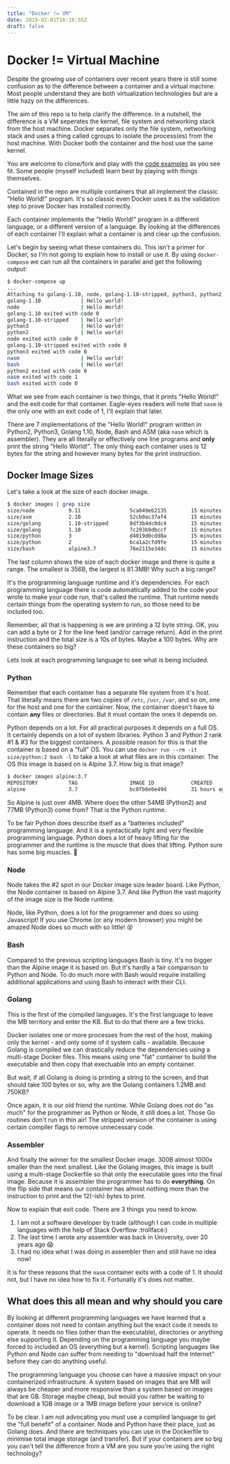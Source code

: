 ```yaml
---
title: "Docker != VM"
date: 2019-02-01T16:10:55Z
draft: false
---
```

# Docker != Virtual Machine

Despite the growing use of containers over recent years there is still some confusion as to the difference between a container and a virtual machine. Most people understand they are both virtualization technologies but are a little hazy on the differences.

The aim of this repo is to help clarify the difference. In a nutshell, the difference is a VM seperates the kernel, file system and networking stack from the host machine. Docker separates only the file system, networking stack and uses a thing called cgroups to isolate the process(es) from the host machine. With Docker both the container and the host use the same kernel.

You are welcome to clone/fork and play with the [code examples](https://github.com/trepanning-oi/docker-aint-a-vm) as you see fit. Some people (myself included) learn best by playing with things themselves.

Contained in the repo are multiple containers that all implement the classic "Hello World!" program. It's so classic even Docker uses it as the validation step to prove Docker has installed correctly.

Each container implements the "Hello World!" program in a different language, or a different version of a language. By looking at the differences of each container I'll explain what a container is and clear up the confusion.

Let's begin by seeing what these containers do. This isn't a primer for Docker, so I'm not going to explain how to install or use it. By using `docker-compose` we can run all the containers in parallel and get the following output:

```bash
$ docker-compose up
...
Attaching to golang-1.10, node, golang-1.10-stripped, python3, python2, nasm, bash
golang-1.10             | Hello world!
node                    | Hello World!
golang-1.10 exited with code 0
golang-1.10-stripped    | Hello world!
python3                 | Hello world!
python2                 | Hello world!
node exited with code 0
golang-1.10-stripped exited with code 0
python3 exited with code 0
nasm                    | Hello world!
bash                    | Hello world!
python2 exited with code 0
nasm exited with code 1
bash exited with code 0
```

What we see from each container is two things, that it prints "Hello World!" and the exit code for that container. Eagle-eyes readers will note that `nasm` is the only one with an exit code of 1, I'll explain that later.

There are 7 implementations of the "Hello World!" program written in Python2, Python3, Golang 1.10, Node, Bash and ASM (aka `nasm` which is assembler). They are all literally or effectively one line programs and **only** print the string "Hello World!". The only thing each container uses is 12 bytes for the string and however many bytes for the print instruction. 

## Docker Image Sizes

Let's take a look at the size of each docker image.

```bash
$ docker images | grep size
size/node           9.11                5ca049eb2135        15 minutes ago      68.5MB
size/asm            2.10                52cb0ac37af4        15 minutes ago      356B
size/golang         1.10-stripped       8df3b4dc0dc4        15 minutes ago      758kB
size/golang         1.10                7c293b9dbccf        15 minutes ago      1.26MB
size/python         3                   d4019d0cdd0a        15 minutes ago      81.3MB
size/python         2                   bca1a2cfd9fe        15 minutes ago      58.2MB
size/bash           alpine3.7           76e2115e34dc        15 minutes ago      4.21MB
```

The last column shows the size of each docker image and there is quite a range. The smallest is 356B, the largest is 81.3MB! Why such a big range?

It's the programming language runtime and it's dependencies. For each programming language there is code automatically added to the code your wrote to make your code run, that's called the runtime. That runtime needs certain things from the operating system to run, so those need to be included too.

Remember, all that is happening is we are printing a 12 byte string. OK, you can add a byte or 2 for the line feed (and/or carrage return). Add in the print instruction and the total size is a 10s of bytes. Maybe a 100 bytes. Why are these containers so big?

Lets look at each programming language to see what is being included.

### Python

Remember that each container has a separate file system from it's host. That literally means there are two copies of `/etc`, `/usr`, `/var`, and so on, one for the host and one for the container. Now, the container doesn't have to contain **any** files or directories. But it must contain the ones it depends on.

Python depends on a lot. For all practical purposes it depends on a full OS. It certainly depends on a lot of system libraries. Python 3 and Python 2 rank #1 & #3 for the biggest containers. A possible reason for this is that the container is based on a "full" OS. You can use `docker run --rm -it size/python:2 bash -l` to take a look at what files are in this container. The OS this image is based on is Alpine 3.7. How big is that image?

```bash
$ docker images alpine:3.7
REPOSITORY          TAG                 IMAGE ID            CREATED             SIZE
alpine              3.7                 bc8fb6e6e49d        31 hours ago        4.21MB
```

So Alpine is just over 4MB. Where does the other 54MB (Python2) and 77MB (Python3) come from? That is the Python runtime.

To be fair Python does describe itself as a "batteries included" programming language. And it is a syntactically light and very flexible programming language. Python does a lot of heavy lifting for the programmer and the runtime is the muscle that does that lifting. Python sure has some big muscles. :muscle:

### Node

Node takes the #2 spot in our Docker image size leader board. Like Python, the Node container is based on Alpine 3.7. And like Python the vast majority of the image size is the Node runtime. 

Node, like Python, does a lot for the programmer and does so using Javascript! If you use Chrome (or any modern browser) you might be amazed Node does so much with so little! :dizzy_face:

### Bash

Compared to the previous scripting languages Bash is tiny. It's no bigger than the Alpine image it is based on. But it's hardly a fair comparison to Python and Node. To do much more with Bash would require installing additional applications and using Bash to interact with their CLI.

### Golang

This is the first of the compiled languages. It's the first language to leave the MB territory and enter the KB. But to do that there are a few tricks.

Docker isolates one or more processes from the rest of the host, making only the kernel - and only some of it system calls - available. Because Golang is compiled we can drastically reduce the dependencies using a multi-stage Docker files. This means using one "fat" container to build the executable and then copy that exectuable into an empty container.

But wait, if all Golang is doing is printing a string to the screen, and that should take 100 bytes or so, why are the Golang containers 1.2MB and 750KB?

Once again, it is our old friend the runtime. While Golang does not do "as much" for the programmer as Python or Node, it still does a lot. Those Go routines don't run in thin air! The stripped version of the container is using certain compiler flags to remove unnecessary code. 

### Assembler

And finally the winner for the smallest Docker image. 300B almost 1000x smaller than the next smallest. Like the Golang images, this image is built using a multi-stage Dockerfile so that only the executable goes into the final image. Because it is assembler the programmer has to do **everything**. On the flip side that means our container has almost nothing more than the instruction to print and the 12(-ish) bytes to print.

Now to explain that exit code. There are 3 things you need to know.

1. I am not a software developer by trade (although I can code in multiple languages with the help of Stack Overflow :trollface:)
2. The last time I wrote any assembler was back in University, over 20 years ago :scream:
3. I had no idea what I was doing in assembler then and still have no idea now!

It is for these reasons that the `nasm` container exits with a code of 1. It should not, but I have no idea how to fix it. Fortunatly it's does not matter.

## What does this all mean and why should you care

By looking at different programming languages we have learned that a container does not need to contain anything but the exact code it needs to operate. It needs no files (other than the executable), directories or anything else supporting it. Depending on the programming language you maybe forced to included an OS (everything but a kernel). Scripting languages like Python and Node can suffer from needing to "download half the Internet" before they can do anything useful. 

The programming language you choose can have a massive impact on your containerized infrastructure. A system based on images that are MB will always be cheaper and more responsive than a system based on images that are GB. Storage maybe cheap, but would you rather be waiting to download a 1GB image or a 1MB image before your service is online?

To be clear. I am not advocating you must use a compiled language to get the "full benefit" of a container. Node and Python have their place, just as Golang does. And there are techniques you can use in the Dockerfile to minimise total image storage (and transfer). But if your containers are so big you can't tell the difference from a VM are you sure you're using the right technology?

